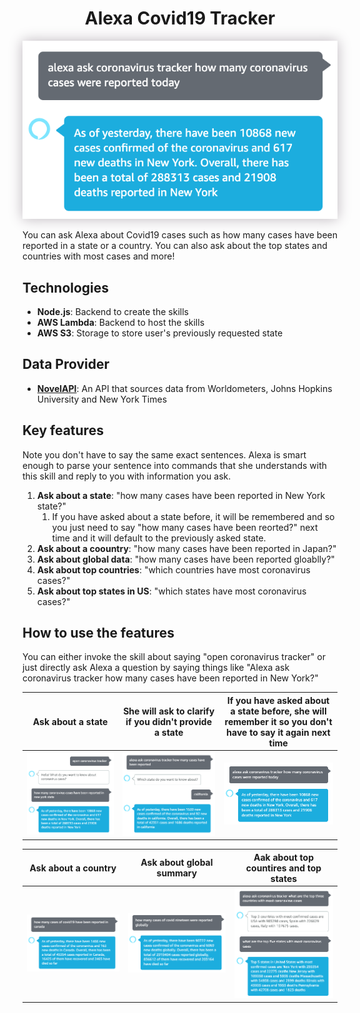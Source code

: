 <div align="center">
  <h1>Alexa Covid19 Tracker</h1>
  <p align="center"> 
    <img src="./screenshots/capture_current_state_intent.png" style="box-shadow: 0px 0px 20px 0px rgba(189,182,189,1)">
  </p>
</div>

You can ask Alexa about Covid19 cases such as how many cases have been reported in a state or a country. You can also ask about the top states and countries with most cases and more!

## Technologies
- **Node.js**: Backend to create the skills
- **AWS Lambda**: Backend to host the skills
- **AWS S3**: Storage to store user's previously requested state

## Data Provider
- **[NovelAPI](https://github.com/NovelCOVID/API)**: An API that sources data from Worldometers, Johns Hopkins University and New York Times

## Key features
Note you don't have to say the same exact sentences. Alexa is smart enough to parse your sentence into commands that she understands with this skill and reply to you with information you ask.

1. **Ask about a state**: "how many cases have been reported in New York state?"
   1. If you have asked about a state before, it will be remembered and so you just need to say "how many cases have been reorted?" next time and it will default to the previously asked state.
1. **Ask about a coountry**: "how many cases have been reported in Japan?"
1. **Ask about global data**: "how many cases have been reported gloablly?"
1. **Ask about top countries**: "which countries have most coronavirus cases?"
1. **Ask about top states in US**: "which states have most coronavirus cases?"

## How to use the features
You can either invoke the skill about saying "open coronavirus tracker" or just directly ask Alexa a question by saying things like "Alexa ask coronavirus tracker how many cases have been reported in New York?"


Ask about a state|She will ask to clarify if you didn't provide a state|If you have asked about a state before, she will remember it so you don't have to say it again next time
:-------------------------:|:-------------------------:|:-------------------------:
![](./screenshots/capture_state_intent1.png)|![](./screenshots/capture_state_intent2.png)|![](./screenshots/capture_current_state_intent.png)

Ask about a country   |Ask about global summary   |  Aak about top countires and top states
:-------------------------:|:-------------------------:|:-------------------------:
![](./screenshots/capture_country_intent.png)|![](./screenshots/capture_global_intent.png)|![](./screenshots/capture_top_countries_and_states_intents.png)

